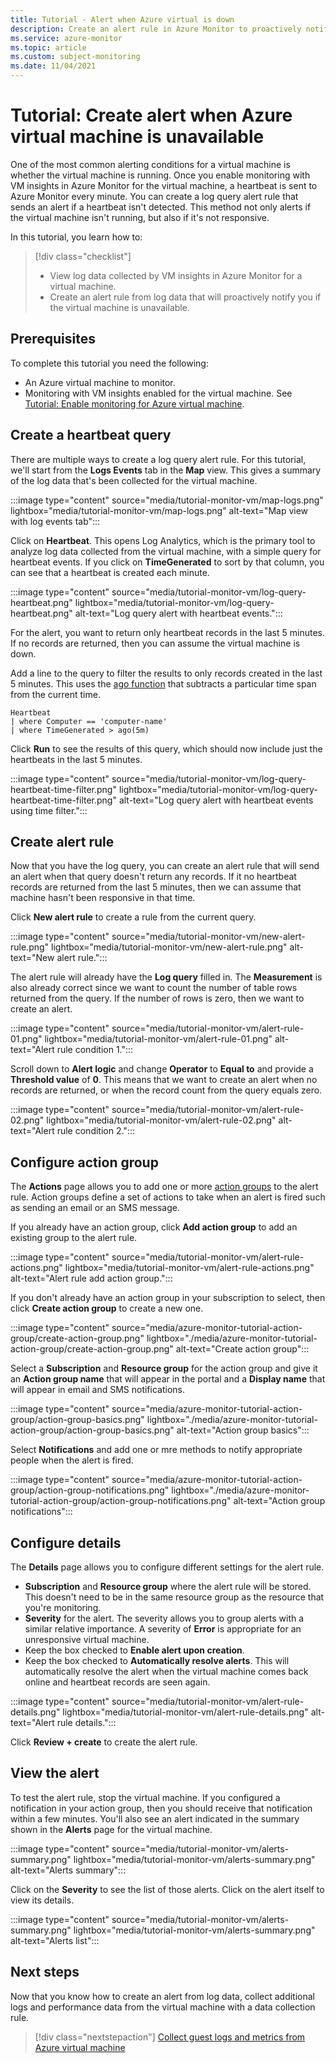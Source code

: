```yaml
---
title: Tutorial - Alert when Azure virtual is down
description: Create an alert rule in Azure Monitor to proactively notify you if a virtual machine is unavailable.
ms.service: azure-monitor
ms.topic: article
ms.custom: subject-monitoring
ms.date: 11/04/2021
---
```


# Tutorial: Create alert when Azure virtual machine is unavailable
One of the most common alerting conditions for a virtual machine is whether the virtual machine is running. Once you enable monitoring with VM insights in Azure Monitor for the virtual machine, a heartbeat is sent to Azure Monitor every minute. You can create a log query alert rule that sends an alert if a heartbeat isn't detected. This method not only alerts if the virtual machine isn't running, but also if it's not responsive.


In this tutorial, you learn how to:

> [!div class="checklist"]
> * View log data collected by VM insights in Azure Monitor for a virtual machine.
> * Create an alert rule from log data that will proactively notify you if the virtual machine is unavailable.

## Prerequisites
To complete this tutorial you need the following: 

- An Azure virtual machine to monitor.
- Monitoring with VM insights enabled for the virtual machine. See [Tutorial: Enable monitoring for Azure virtual machine](tutorial-monitor-vm-enable.md).



## Create a heartbeat query
There are multiple ways to create a log query alert rule. For this tutorial, we'll start from the **Logs Events** tab in the **Map** view. This gives a summary of the log data that's been collected for the virtual machine. 

:::image type="content" source="media/tutorial-monitor-vm/map-logs.png" lightbox="media/tutorial-monitor-vm/map-logs.png" alt-text="Map view with log events tab":::

Click on **Heartbeat**. This opens Log Analytics, which is the primary tool to analyze log data collected from the virtual machine, with a simple query for heartbeat events. If you click on **TimeGenerated** to sort by that column, you can see that a heartbeat is created each minute.

:::image type="content" source="media/tutorial-monitor-vm/log-query-heartbeat.png" lightbox="media/tutorial-monitor-vm/log-query-heartbeat.png" alt-text="Log query alert with heartbeat events.":::


For the alert, you want to return only heartbeat records in the last 5 minutes. If no records are returned, then you can assume the virtual machine is down.

Add a line to the query to filter the results to only records created in the last 5 minutes. This uses the [ago function](/data-explorer/kusto/query/agofunction) that subtracts a particular time span from the current time.

```
Heartbeat
| where Computer == 'computer-name'
| where TimeGenerated > ago(5m)
```

Click **Run** to see the results of this query, which should now include just the heartbeats in the last 5 minutes.

:::image type="content" source="media/tutorial-monitor-vm/log-query-heartbeat-time-filter.png" lightbox="media/tutorial-monitor-vm/log-query-heartbeat-time-filter.png" alt-text="Log query alert with heartbeat events using time filter.":::

## Create alert rule
Now that you have the log query, you can create an alert rule that will send an alert when that query doesn't return any records. If it no heartbeat records are returned  from the last 5 minutes, then we can assume that machine hasn't been responsive in that time. 

Click **New alert rule** to create a rule from the current query.

:::image type="content" source="media/tutorial-monitor-vm/new-alert-rule.png" lightbox="media/tutorial-monitor-vm/new-alert-rule.png" alt-text="New alert rule.":::


The alert rule will already have the **Log query** filled in. The **Measurement** is also already correct since we want to count the number of table rows returned from the query. If the number of rows is zero, then we want to create an alert.

:::image type="content" source="media/tutorial-monitor-vm/alert-rule-01.png" lightbox="media/tutorial-monitor-vm/alert-rule-01.png" alt-text="Alert rule condition 1.":::

Scroll down to **Alert logic** and change **Operator** to **Equal to** and provide a **Threshold value** of **0**. This means that we want to create an alert when no records are returned, or when the record count from the query equals zero.

:::image type="content" source="media/tutorial-monitor-vm/alert-rule-02.png" lightbox="media/tutorial-monitor-vm/alert-rule-02.png" alt-text="Alert rule condition 2.":::

## Configure action group
The **Actions** page allows you to add one or more [action groups](../alerts/action-groups.md) to the alert rule. Action groups define a set of actions to take when an alert is fired such as sending an email or an SMS message.

If you already have an action group, click **Add action group** to add an existing group to the alert rule.

:::image type="content" source="media/tutorial-monitor-vm/alert-rule-actions.png" lightbox="media/tutorial-monitor-vm/alert-rule-actions.png" alt-text="Alert rule add action group.":::

If you don't already have an action group in your subscription to select, then click **Create action group** to create a new one.

:::image type="content" source="media/azure-monitor-tutorial-action-group/create-action-group.png" lightbox="./media/azure-monitor-tutorial-action-group/create-action-group.png" alt-text="Create action group":::

Select a **Subscription** and **Resource group** for the action group and give it an **Action group name** that will appear in the portal and a **Display name** that will appear in email and SMS notifications.

:::image type="content" source="media/azure-monitor-tutorial-action-group/action-group-basics.png" lightbox="./media/azure-monitor-tutorial-action-group/action-group-basics.png" alt-text="Action group basics":::

Select **Notifications** and add one or mre methods to notify appropriate people when the alert is fired.

:::image type="content" source="media/azure-monitor-tutorial-action-group/action-group-notifications.png" lightbox="./media/azure-monitor-tutorial-action-group/action-group-notifications.png" alt-text="Action group notifications":::



## Configure details
The **Details** page allows you to configure different settings for the alert rule.

- **Subscription** and **Resource group** where the alert rule will be stored. This doesn't need to be in the same resource group as the resource that you're monitoring.
- **Severity** for the alert. The severity allows you to group alerts with a similar relative importance. A severity of **Error** is appropriate for an unresponsive virtual machine.
- Keep the box checked to **Enable alert upon creation**.
- Keep the box checked to **Automatically resolve alerts**. This will automatically resolve the alert when the virtual machine comes back online and heartbeat records are seen again.

:::image type="content" source="media/tutorial-monitor-vm/alert-rule-details.png" lightbox="media/tutorial-monitor-vm/alert-rule-details.png" alt-text="Alert rule details.":::

Click **Review + create** to create the alert rule.

## View the alert
To test the alert rule, stop the virtual machine. If you configured a notification in your action group, then you should receive that notification within a few minutes. You'll also see an alert indicated in the summary shown in the **Alerts** page for the virtual machine.

:::image type="content" source="media/tutorial-monitor-vm/alerts-summary.png" lightbox="media/tutorial-monitor-vm/alerts-summary.png" alt-text="Alerts summary":::

Click on the **Severity** to see the list of those alerts. Click on the alert itself to view its details.

:::image type="content" source="media/tutorial-monitor-vm/alerts-summary.png" lightbox="media/tutorial-monitor-vm/alerts-summary.png" alt-text="Alerts list":::

## Next steps
Now that you know how to create an alert from log data, collect additional logs and performance data from the virtual machine with a data collection rule.

> [!div class="nextstepaction"]
> [Collect guest logs and metrics from Azure virtual machine](../alerts/tutorial-monitor-vm-guest.md)

